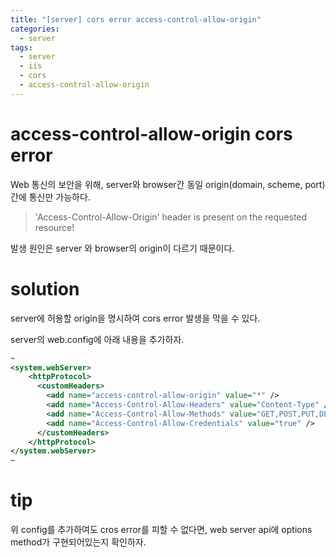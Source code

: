 ```yaml
---
title: "[server] cors error access-control-allow-origin"
categories:
  - server
tags:
  - server
  - iis
  - cors
  - access-control-allow-origin
---
```



# access-control-allow-origin cors error
Web 통신의 보안을 위해, server와 browser간 동일 origin(domain, scheme, port)간에 통신만 가능하다.   


> 'Access-Control-Allow-Origin' header is present on the requested resource!  


발생 원인은 server 와 browser의 origin이 다르기 때문이다. 



# solution
server에 허용할 origin을 명시하여 cors error 발생을 막을 수 있다. 


server의 web.config에 아래 내용을 추가하자. 

```xml
~
<system.webServer>
	<httpProtocol>
      <customHeaders>
        <add name="access-control-allow-origin" value="*" />
        <add name="Access-Control-Allow-Headers" value="Content-Type" />
        <add name="Access-Control-Allow-Methods" value="GET,POST,PUT,DELETE,OPTIONS" />
        <add name="Access-Control-Allow-Credentials" value="true" />
      </customHeaders>
    </httpProtocol>
</system.webServer>
~
```


# tip
위 config를 추가하여도 cros error를 피할 수 없다면, web server api에 options method가 구현되어있는지 확인하자. 